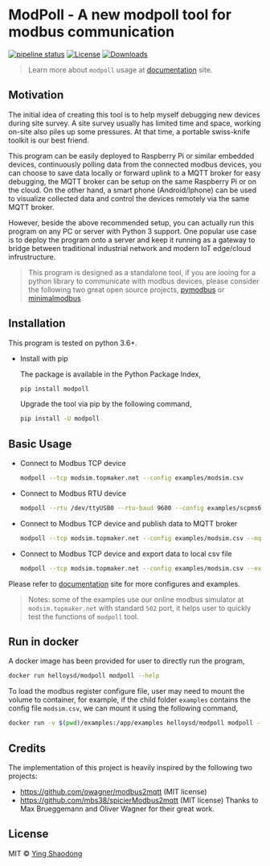 # ModPoll - A new modpoll tool for modbus communication

[![pipeline status](https://gitlab.com/helloysd/modpoll/badges/master/pipeline.svg)](https://gitlab.com/helloysd/modpoll/-/commits/master)
[![License](https://img.shields.io/pypi/l/modpoll)](https://gitlab.com/helloysd/modpoll/-/blob/master/LICENSE)
[![Downloads](http://pepy.tech/badge/modpoll)](http://pepy.tech/project/modpoll)

> Learn more about `modpoll` usage at [documentation](https://helloysd.gitlab.io/modpoll) site. 

## Motivation

The initial idea of creating this tool is to help myself debugging new devices during site survey. A site survey usually has limited time and space, working on-site also piles up some pressures. At that time, a portable swiss-knife toolkit is our best friend.

This program can be easily deployed to Raspberry Pi or similar embedded devices, continuously polling data from the connected modbus devices, you can choose to save data locally or forward uplink to a MQTT broker for easy debugging, the MQTT broker can be setup on the same Raspberry Pi or on the cloud. On the other hand, a smart phone (Android/Iphone) can be used to visualize collected data and control the devices remotely via the same MQTT broker. 

However, beside the above recommended setup, you can actually run this program on any PC or server with Python 3 support. One popular use case is to deploy the program onto a server and keep it running as a gateway to bridge between traditional industrial network and modern IoT edge/cloud infrustructure. 

> This program is designed as a standalone tool, if you are looing for a python library to communicate with modbus devices, please consider the following two great open source projects, [pymodbus](https://github.com/riptideio/pymodbus) or [minimalmodbus](https://github.com/pyhys/minimalmodbus)

## Installation

This program is tested on python 3.6+.

- Install with pip

  The package is available in the Python Package Index, 

  ```bash
  pip install modpoll
  ```

  Upgrade the tool via pip by the following command,

  ```bash
  pip install -U modpoll
  ```

## Basic Usage

- Connect to Modbus TCP device

  ```bash
  modpoll --tcp modsim.topmaker.net --config examples/modsim.csv

  ```

- Connect to Modbus RTU device 

  ```bash
  modpoll --rtu /dev/ttyUSB0 --rtu-baud 9600 --config examples/scpms6.csv

  ```

- Connect to Modbus TCP device and publish data to MQTT broker 

  ```bash
  modpoll --tcp modsim.topmaker.net --config examples/modsim.csv --mqtt-host iot.topmaker.net

  ```

- Connect to Modbus TCP device and export data to local csv file

  ```bash
  modpoll --tcp modsim.topmaker.net --config examples/modsim.csv --export data.csv

  ```

Please refer to [documentation](https://helloysd.gitlab.io/modpoll) site for more configures and examples.

> Notes: some of the examples use our online modbus simulator at `modsim.topmaker.net` with standard `502` port, it helps user to quickly test the functions of `modpoll` tool. 

## Run in docker

A docker image has been provided for user to directly run the program, 

  ```bash
  docker run helloysd/modpoll modpoll --help
  ```

To load the modbus register configure file, user may need to mount the volume to container, 
for example, if the child folder `examples` contains the config file `modsim.csv`, we can mount it using the following command, 

  ```bash
  docker run -v $(pwd)/examples:/app/examples helloysd/modpoll modpoll --tcp modsim.topmaker.net --config /app/examples/modsim.csv
  ```

## Credits

The implementation of this project is heavily inspired by the following two projects:
- https://github.com/owagner/modbus2mqtt (MIT license)
- https://github.com/mbs38/spicierModbus2mqtt (MIT license)
Thanks to Max Brueggemann and Oliver Wagner for their great work. 

## License

MIT © [Ying Shaodong](helloysd@foxmail.com)
